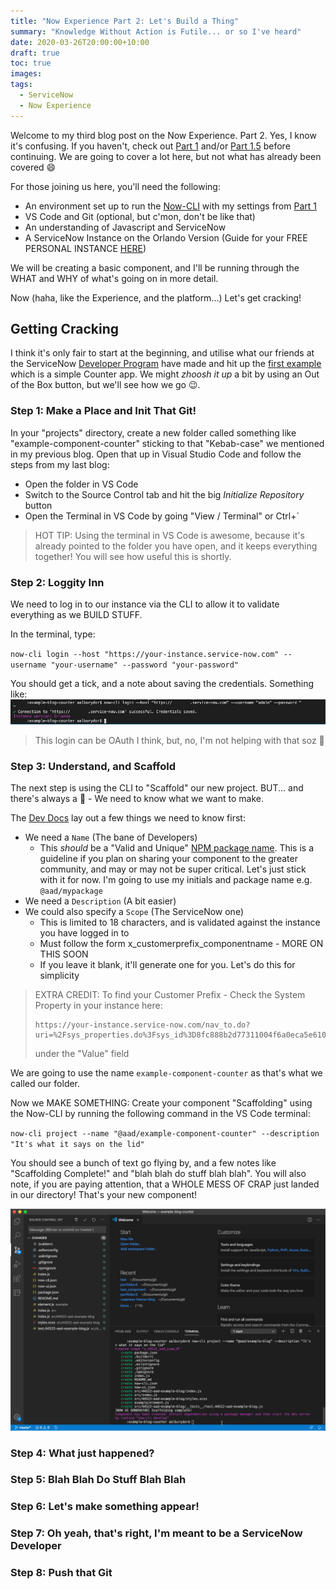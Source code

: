 ```yaml
---
title: "Now Experience Part 2: Let's Build a Thing"
summary: "Knowledge Without Action is Futile... or so I've heard"
date: 2020-03-26T20:00:00+10:00
draft: true
toc: true
images:
tags: 
  - ServiceNow
  - Now Experience
---
```


Welcome to my third blog post on the Now Experience. Part 2. Yes, I know it's confusing. If you haven't, check out [Part 1](../2020-03-20-nowui-part1) and/or [Part 1.5](../2020-03-24-nowui-part1point5) before continuing. We are going to cover a lot here, but not what has already been covered :smile: 

For those joining us here, you'll need the following:
- An environment set up to run the [Now-CLI](https://docs.servicenow.com/bundle/orlando-servicenow-platform/page/build/components/task/set-up-environment.html) with my settings from [Part 1](../2020-03-20-nowui-part1)
- VS Code and Git (optional, but c'mon, don't be like that)
- An understanding of Javascript and ServiceNow
- A ServiceNow Instance on the Orlando Version (Guide for your FREE PERSONAL INSTANCE [HERE](https://developer.servicenow.com/dev.do#!/learn/courses/orlando/app_store_learnv2_buildmyfirstapp_orlando_build_my_first_application/app_store_learnv2_buildmyfirstapp_orlando_servicenow_basics/app_store_learnv2_buildmyfirstapp_orlando_personal_developer_instances))

We will be creating a basic component, and I'll be running through the WHAT and WHY of what's going on in more detail. 

Now (haha, like the Experience, and the platform...) Let's get cracking!

## Getting Cracking

I think it's only fair to start at the beginning, and utilise what our friends at the ServiceNow [Developer Program](https://developer.servicenow.com) have made and hit up the [first example](https://developer.servicenow.com/dev.do#!/guide/orlando/now-experience/ui-framework/examples/counter) which is a simple Counter app. We might *zhoosh it up* a bit by using an Out of the Box button, but we'll see how we go :wink:. 

### Step 1: Make a Place and Init That Git! 

In your "projects" directory, create a new folder called something like "example-component-counter" sticking to that "Kebab-case" we mentioned in my previous blog. Open that up in Visual Studio Code and follow the steps from my last blog:

- Open the folder in VS Code
- Switch to the Source Control tab and hit the big *Initialize Repository* button
- Open the Terminal in VS Code by going "View / Terminal" or Ctrl+`

> HOT TIP: Using the terminal in VS Code is awesome, because it's already pointed to the folder you have open, and it keeps everything together! You will see how useful this is shortly.

### Step 2: Loggity Inn

We need to log in to our instance via the CLI to allow it to validate everything as we BUILD STUFF. 

In the terminal, type:

`now-cli login --host "https://your-instance.service-now.com" --username "your-username" --password "your-password"`

You should get a tick, and a note about saving the credentials. Something like:
![CLI Login](cli1.png)

> This login can be OAuth I think, but, no, I'm not helping with that soz :wave:

### Step 3: Understand, and Scaffold

The next step is using the CLI to "Scaffold" our new project. BUT... and there's always a :peach: - We need to know what we want to make.

The [Dev Docs](https://developer.servicenow.com/dev.do#!/guide/orlando/now-experience/cli/now-cli/) lay out a few things we need to know first:

- We need a `Name` (The bane of Developers)
  - This *should* be a "Valid and Unique" [NPM package name](https://docs.npmjs.com/files/package.json). This is a guideline if you plan on sharing your component to the greater community, and may or may not be super critical. Let's just stick with it for now. I'm going to use my initials and package name e.g. `@aad/mypackage`
- We need a `Description` (A bit easier)
- We could also specify a `Scope` (The ServiceNow one)
  - This is limited to 18 characters, and is validated against the instance you have logged in to
  - Must follow the form x_customerprefix_componentname - MORE ON THIS SOON
  - If you leave it blank, it'll generate one for you. Let's do this for simplicity

> EXTRA CREDIT: To find your Customer Prefix - Check the System Property in your instance here: 
> ```
> https://your-instance.service-now.com/nav_to.do?uri=%2Fsys_properties.do%3Fsys_id%3D8fc888b2d77311004f6a0eca5e6103e6
> ``` 
> under the "Value" field

We are going to use the name `example-component-counter` as that's what we called our folder.

Now we MAKE SOMETHING: Create your component "Scaffolding" using the Now-CLI by running the following command in the VS Code terminal:

 `now-cli project --name "@aad/example-component-counter" --description "It's what it says on the lid"`

You should see a bunch of text go flying by, and a few notes like "Scaffolding Complete!" and "blah blah do stuff blah blah". You will also note, if you are paying attention, that a WHOLE MESS OF CRAP just landed in our directory! That's your new component!

![CLI 2](cli2.png)

### Step 4: What just happened?

### Step 5: Blah Blah Do Stuff Blah Blah

### Step 6: Let's make something appear!

### Step 7: Oh yeah, that's right, I'm meant to be a ServiceNow Developer

### Step 8: Push that Git

